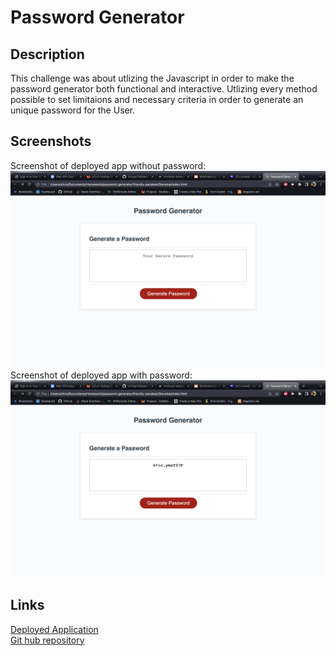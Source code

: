 # Password Generator

## Description
This challenge was about utlizing the Javascript in order to make the password generator both functional and interactive. Utlizing every method possible to set limitaions and necessary criteria in order to generate an unique password for the User. 

## Screenshots
Screenshot of deployed app without password:
![alt screen shot](./Develop/Screen%20Shot%202022-07-26%20at%208.52.13%20PM.png)
Screenshot of deployed app with password:
![alt screen shot](./Develop/Screen%20Shot%202022-07-26%20at%208.54.48%20PM.png)

## Links
[Deployed Application](https://chrisgtr34.github.io/password-generator/)
</br>
[Git hub repository](https://github.com/chrisgtr34/password-generator)